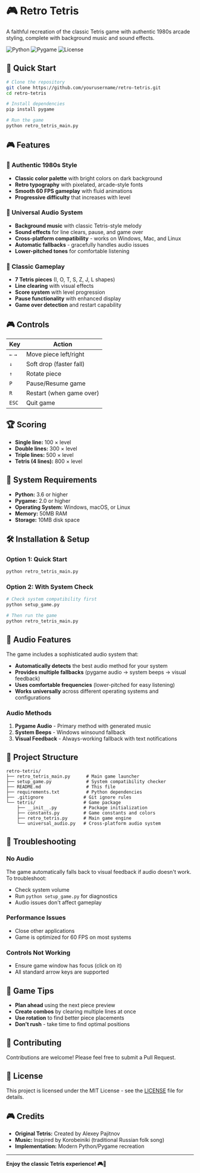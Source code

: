 # 🎮 Retro Tetris

A faithful recreation of the classic Tetris game with authentic 1980s arcade styling, complete with background music and sound effects.

![Python](https://img.shields.io/badge/python-v3.6+-blue.svg)
![Pygame](https://img.shields.io/badge/pygame-v2.0+-green.svg)
![License](https://img.shields.io/badge/license-MIT-blue.svg)

## 🚀 Quick Start

```bash
# Clone the repository
git clone https://github.com/yourusername/retro-tetris.git
cd retro-tetris

# Install dependencies
pip install pygame

# Run the game
python retro_tetris_main.py
```

## 🎮 Features

### 🎨 Authentic 1980s Style
- **Classic color palette** with bright colors on dark background
- **Retro typography** with pixelated, arcade-style fonts
- **Smooth 60 FPS gameplay** with fluid animations
- **Progressive difficulty** that increases with level

### 🎵 Universal Audio System
- **Background music** with classic Tetris-style melody
- **Sound effects** for line clears, pause, and game over
- **Cross-platform compatibility** - works on Windows, Mac, and Linux
- **Automatic fallbacks** - gracefully handles audio issues
- **Lower-pitched tones** for comfortable listening

### 🎯 Classic Gameplay
- **7 Tetris pieces** (I, O, T, S, Z, J, L shapes)
- **Line clearing** with visual effects
- **Score system** with level progression
- **Pause functionality** with enhanced display
- **Game over detection** and restart capability

## 🎮 Controls

| Key | Action |
|-----|--------|
| `←` `→` | Move piece left/right |
| `↓` | Soft drop (faster fall) |
| `↑` | Rotate piece |
| `P` | Pause/Resume game |
| `R` | Restart (when game over) |
| `ESC` | Quit game |

## 🏆 Scoring

- **Single line:** 100 × level
- **Double lines:** 300 × level  
- **Triple lines:** 500 × level
- **Tetris (4 lines):** 800 × level

## 🔧 System Requirements

- **Python:** 3.6 or higher
- **Pygame:** 2.0 or higher
- **Operating System:** Windows, macOS, or Linux
- **Memory:** 50MB RAM
- **Storage:** 10MB disk space

## 🛠️ Installation & Setup

### Option 1: Quick Start
```bash
python retro_tetris_main.py
```

### Option 2: With System Check
```bash
# Check system compatibility first
python setup_game.py

# Then run the game
python retro_tetris_main.py
```

## 🎵 Audio Features

The game includes a sophisticated audio system that:

- **Automatically detects** the best audio method for your system
- **Provides multiple fallbacks** (pygame audio → system beeps → visual feedback)
- **Uses comfortable frequencies** (lower-pitched for easy listening)
- **Works universally** across different operating systems and configurations

### Audio Methods
1. **Pygame Audio** - Primary method with generated music
2. **System Beeps** - Windows winsound fallback
3. **Visual Feedback** - Always-working fallback with text notifications

## 📁 Project Structure

```
retro-tetris/
├── retro_tetris_main.py      # Main game launcher
├── setup_game.py             # System compatibility checker
├── README.md                 # This file
├── requirements.txt          # Python dependencies
├── .gitignore               # Git ignore rules
└── tetris/                  # Game package
    ├── __init__.py          # Package initialization
    ├── constants.py         # Game constants and colors
    ├── retro_tetris.py      # Main game engine
    └── universal_audio.py   # Cross-platform audio system
```

## 🔧 Troubleshooting

### No Audio
The game automatically falls back to visual feedback if audio doesn't work. To troubleshoot:
- Check system volume
- Run `python setup_game.py` for diagnostics
- Audio issues don't affect gameplay

### Performance Issues
- Close other applications
- Game is optimized for 60 FPS on most systems

### Controls Not Working
- Ensure game window has focus (click on it)
- All standard arrow keys are supported

## 🎯 Game Tips

- **Plan ahead** using the next piece preview
- **Create combos** by clearing multiple lines at once
- **Use rotation** to find better piece placements
- **Don't rush** - take time to find optimal positions

## 🤝 Contributing

Contributions are welcome! Please feel free to submit a Pull Request.

## 📄 License

This project is licensed under the MIT License - see the [LICENSE](LICENSE) file for details.

## 🎮 Credits

- **Original Tetris:** Created by Alexey Pajitnov
- **Music:** Inspired by Korobeiniki (traditional Russian folk song)
- **Implementation:** Modern Python/Pygame recreation

---

**Enjoy the classic Tetris experience! 🎮🎵**